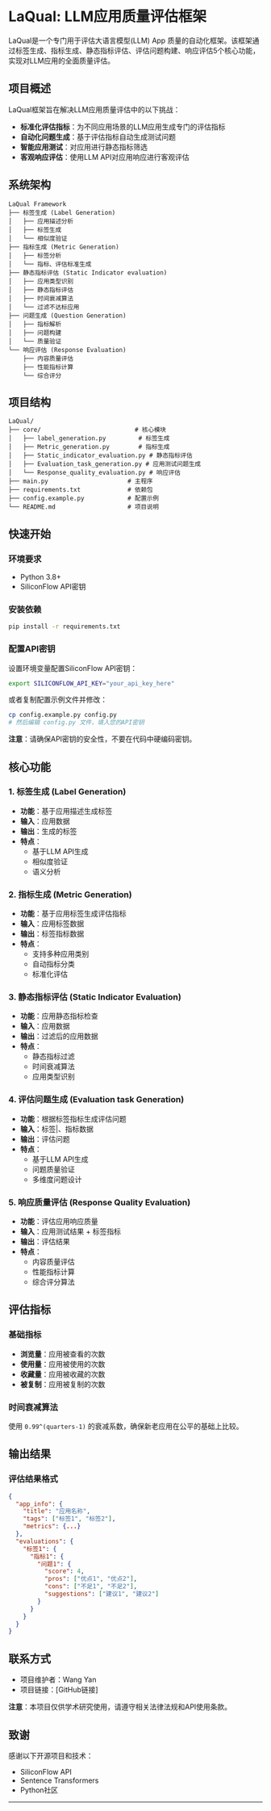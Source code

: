# LaQual: LLM应用质量评估框架

LaQual是一个专门用于评估大语言模型(LLM) App 质量的自动化框架。该框架通过标签生成、指标生成、静态指标评估、评估问题构建、响应评估5个核心功能，实现对LLM应用的全面质量评估。

##  项目概述

LaQual框架旨在解决LLM应用质量评估中的以下挑战：
- **标准化评估指标**：为不同应用场景的LLM应用生成专门的评估指标
- **自动化问题生成**：基于评估指标自动生成测试问题
- **智能应用测试**：对应用进行静态指标筛选
- **客观响应评估**：使用LLM API对应用响应进行客观评估

##  系统架构

```
LaQual Framework
├── 标签生成 (Label Generation)
│   ├── 应用描述分析
│   ├── 标签生成
│   └── 相似度验证
├── 指标生成 (Metric Generation)
│   ├── 标签分析
│   └── 指标、评估标准生成
├── 静态指标评估 (Static Indicator evaluation)
│   ├── 应用类型识别
│   ├── 静态指标评估
│   ├── 时间衰减算法
│   └── 过滤不达标应用
├── 问题生成 (Question Generation)
│   ├── 指标解析
│   ├── 问题构建
│   └── 质量验证
└── 响应评估 (Response Evaluation)
    ├── 内容质量评估
    ├── 性能指标计算
    └── 综合评分
```

##  项目结构

```
LaQual/
├── core/                          # 核心模块
│   ├── label_generation.py         # 标签生成
│   ├── Metric_generation.py        # 指标生成
│   ├── Static_indicator_evaluation.py # 静态指标评估
│   ├── Evaluation_task_generation.py # 应用测试问题生成
│   └── Response_quality_evaluation.py # 响应评估
├── main.py                      # 主程序
├── requirements.txt             # 依赖包
├── config.example.py            # 配置示例
└── README.md                    # 项目说明
```

##  快速开始

### 环境要求

- Python 3.8+
- SiliconFlow API密钥

### 安装依赖

```bash
pip install -r requirements.txt
```

### 配置API密钥

设置环境变量配置SiliconFlow API密钥：

```bash
export SILICONFLOW_API_KEY="your_api_key_here"
```

或者复制配置示例文件并修改：

```bash
cp config.example.py config.py
# 然后编辑 config.py 文件，填入您的API密钥
```

**注意**：请确保API密钥的安全性，不要在代码中硬编码密钥。

##  核心功能

### 1. 标签生成 (Label Generation)

- **功能**：基于应用描述生成标签
- **输入**：应用数据
- **输出**：生成的标签
- **特点**：
  - 基于LLM API生成
  - 相似度验证
  - 语义分析

### 2. 指标生成 (Metric Generation)

- **功能**：基于应用标签生成评估指标
- **输入**：应用标签数据 
- **输出**：标签指标数据
- **特点**：
  - 支持多种应用类别
  - 自动指标分类
  - 标准化评估

### 3. 静态指标评估 (Static Indicator Evaluation)

- **功能**：应用静态指标检查
- **输入**：应用数据
- **输出**：过滤后的应用数据 
- **特点**：
  - 静态指标过滤
  - 时间衰减算法
  - 应用类型识别

### 4. 评估问题生成 (Evaluation task Generation)

- **功能**：根据标签指标生成评估问题
- **输入**：标签|、指标数据 
- **输出**：评估问题 
- **特点**：
  - 基于LLM API生成
  - 问题质量验证
  - 多维度问题设计


### 5. 响应质量评估 (Response Quality Evaluation)

- **功能**：评估应用响应质量
- **输入**：应用测试结果 + 标签指标
- **输出**：评估结果
- **特点**：
  - 内容质量评估
  - 性能指标计算
  - 综合评分算法

##  评估指标

### 基础指标
- **浏览量**：应用被查看的次数
- **使用量**：应用被使用的次数
- **收藏量**：应用被收藏的次数
- **被复制**：应用被复制的次数

### 时间衰减算法
使用 `0.99^(quarters-1)` 的衰减系数，确保新老应用在公平的基础上比较。

##  输出结果

### 评估结果格式

```json
{
  "app_info": {
    "title": "应用名称",
    "tags": ["标签1", "标签2"],
    "metrics": {...}
  },
  "evaluations": {
    "标签1": {
      "指标1": {
        "问题1": {
          "score": 4,
          "pros": ["优点1", "优点2"],
          "cons": ["不足1", "不足2"],
          "suggestions": ["建议1", "建议2"]
        }
      }
    }
  }
}
```

##  联系方式

- 项目维护者：Wang Yan
- 项目链接：[GitHub链接]

**注意**：本项目仅供学术研究使用，请遵守相关法律法规和API使用条款。

##  致谢

感谢以下开源项目和技术：
- SiliconFlow API
- Sentence Transformers
- Python社区

---

